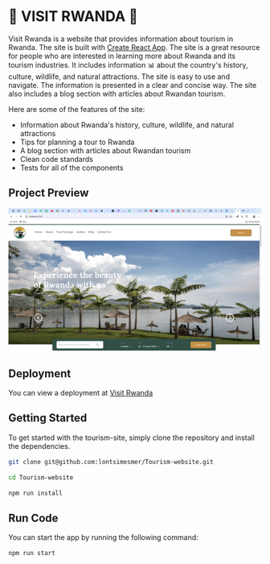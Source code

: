 # 🌴 VISIT RWANDA 🌴

Visit Rwanda is a website that provides information about tourism in Rwanda. The site is built with [Create React App](https://github.com/facebook/create-react-app).
The site is a great resource for people who are interested in learning more about Rwanda and its tourism industries. It includes information 📊 about the country's history, culture, wildlife, and natural attractions. The site is easy to use and navigate. The information is presented in a clear and concise way. The site also includes a blog section with articles about Rwandan tourism.

Here are some of the features of the site:

- Information about Rwanda's history, culture, wildlife, and natural attractions
- Tips for planning a tour to Rwanda
- A blog section with articles about Rwandan tourism
- Clean code standards
- Tests for all of the components

## Project Preview

![preview](./src/assets/images/preview-image.png)

## Deployment

You can view a deployment at <bold>[Visit Rwanda](https://tourism-site-ekep-obasi.netlify.app)</bold>

## Getting Started

To get started with the tourism-site, simply clone the repository and install the dependencies.

```sh
git clone git@github.com:lontsimesmer/Tourism-website.git
```

```sh
cd Tourism-website
```

```sh
npm run install
```

## Run Code

You can start the app by running the following command:

```sh
npm run start
```

